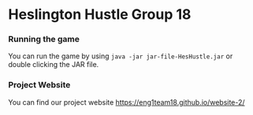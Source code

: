 # Heslington Hustle Group 18

### Running the game
You can run the game by using
`java -jar jar-file-HesHustle.jar` or double clicking the JAR file.

### Project Website
You can find our project website https://eng1team18.github.io/website-2/
